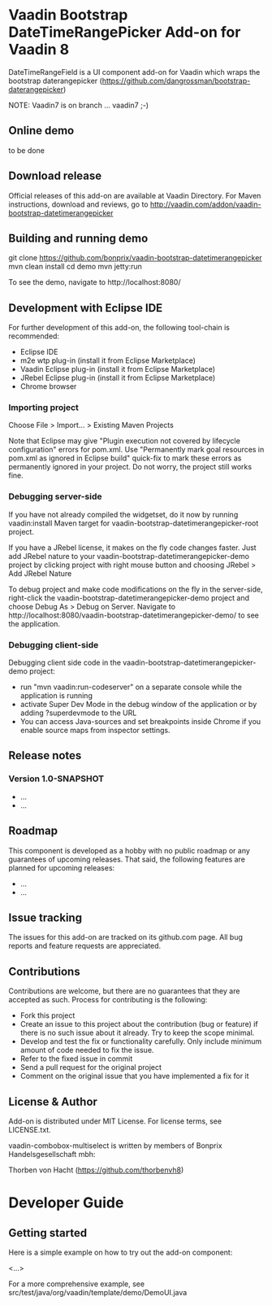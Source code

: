 # Vaadin Bootstrap DateTimeRangePicker Add-on for Vaadin 8

DateTimeRangeField is a UI component add-on for Vaadin  which wraps the bootstrap daterangepicker (https://github.com/dangrossman/bootstrap-daterangepicker)

NOTE: Vaadin7 is on branch ... vaadin7 ;-)

## Online demo

to be done

## Download release

Official releases of this add-on are available at Vaadin Directory. For Maven instructions, download and reviews, go to http://vaadin.com/addon/vaadin-bootstrap-datetimerangepicker

## Building and running demo

git clone https://github.com/bonprix/vaadin-bootstrap-datetimerangepicker
mvn clean install
cd demo
mvn jetty:run

To see the demo, navigate to http://localhost:8080/

## Development with Eclipse IDE

For further development of this add-on, the following tool-chain is recommended:
- Eclipse IDE
- m2e wtp plug-in (install it from Eclipse Marketplace)
- Vaadin Eclipse plug-in (install it from Eclipse Marketplace)
- JRebel Eclipse plug-in (install it from Eclipse Marketplace)
- Chrome browser

### Importing project

Choose File > Import... > Existing Maven Projects

Note that Eclipse may give "Plugin execution not covered by lifecycle configuration" errors for pom.xml. Use "Permanently mark goal resources in pom.xml as ignored in Eclipse build" quick-fix to mark these errors as permanently ignored in your project. Do not worry, the project still works fine.

### Debugging server-side

If you have not already compiled the widgetset, do it now by running vaadin:install Maven target for vaadin-bootstrap-datetimerangepicker-root project.

If you have a JRebel license, it makes on the fly code changes faster. Just add JRebel nature to your vaadin-bootstrap-datetimerangepicker-demo project by clicking project with right mouse button and choosing JRebel > Add JRebel Nature

To debug project and make code modifications on the fly in the server-side, right-click the vaadin-bootstrap-datetimerangepicker-demo project and choose Debug As > Debug on Server. Navigate to http://localhost:8080/vaadin-bootstrap-datetimerangepicker-demo/ to see the application.

### Debugging client-side

Debugging client side code in the vaadin-bootstrap-datetimerangepicker-demo project:
  - run "mvn vaadin:run-codeserver" on a separate console while the application is running
  - activate Super Dev Mode in the debug window of the application or by adding ?superdevmode to the URL
  - You can access Java-sources and set breakpoints inside Chrome if you enable source maps from inspector settings.

## Release notes

### Version 1.0-SNAPSHOT
- ...
- ...

## Roadmap

This component is developed as a hobby with no public roadmap or any guarantees of upcoming releases. That said, the following features are planned for upcoming releases:
- ...
- ...

## Issue tracking

The issues for this add-on are tracked on its github.com page. All bug reports and feature requests are appreciated.

## Contributions

Contributions are welcome, but there are no guarantees that they are accepted as such. Process for contributing is the following:
- Fork this project
- Create an issue to this project about the contribution (bug or feature) if there is no such issue about it already. Try to keep the scope minimal.
- Develop and test the fix or functionality carefully. Only include minimum amount of code needed to fix the issue.
- Refer to the fixed issue in commit
- Send a pull request for the original project
- Comment on the original issue that you have implemented a fix for it

## License & Author

Add-on is distributed under MIT License. For license terms, see LICENSE.txt.

vaadin-combobox-multiselect is written by members of Bonprix Handelsgesellschaft mbh:

Thorben von Hacht (https://github.com/thorbenvh8)

# Developer Guide

## Getting started

Here is a simple example on how to try out the add-on component:

<...>

For a more comprehensive example, see src/test/java/org/vaadin/template/demo/DemoUI.java
